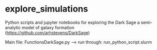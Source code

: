 # explore_simulations
Python scripts and jupyter notebooks for exploring the Dark Sage a semi-analytic model of galaxy formation (https://github.com/arhstevens/DarkSage) 

Main file: FunctionsDarkSage.py --> run through: run_python_script.slurm
